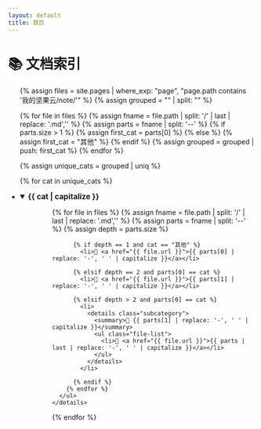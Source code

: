 ```yaml
---
layout: default
title: 首页
---
```


# 📚 文档索引


<style>
  details { margin: 8px 0; }
  summary { font-weight: bold; font-size: 1.1em; cursor: pointer; }
  summary:hover { color: #2c7be5; }
  .subcategory { margin-left: 1.5em; }
  .file-list { margin-left: 3em; list-style: disc; }
  a { text-decoration: none; color: #333; }
  a:hover { color: #2c7be5; }
</style>

<ul>
{% assign files = site.pages | where_exp: "page", "page.path contains '我的坚果云/note/'" %}
{% assign grouped = "" | split: "" %}

<!-- 先处理一级分类（第一个 -- 或 “其他”） -->
{% for file in files %}
  {% assign fname = file.path | split: '/' | last | replace: '.md','' %}
  {% assign parts = fname | split: '--' %}
  {% if parts.size > 1 %}
    {% assign first_cat = parts[0] %}
  {% else %}
    {% assign first_cat = "其他" %}
  {% endif %}
  {% assign grouped = grouped | push: first_cat %}
{% endfor %}

{% assign unique_cats = grouped | uniq %}

{% for cat in unique_cats %}
  <li>
    <details open>
      <summary>{{ cat | capitalize }}</summary>
      <ul class="file-list">
        {% for file in files %}
          {% assign fname = file.path | split: '/' | last | replace: '.md','' %}
          {% assign parts = fname | split: '--' %}
          {% assign depth = parts.size %}

          {% if depth == 1 and cat == "其他" %}
            <li>📄 <a href="{{ file.url }}">{{ parts[0] | replace: '-', ' ' | capitalize }}</a></li>

          {% elsif depth == 2 and parts[0] == cat %}
            <li>📄 <a href="{{ file.url }}">{{ parts[1] | replace: '-', ' ' | capitalize }}</a></li>

          {% elsif depth > 2 and parts[0] == cat %}
            <li>
              <details class="subcategory">
                <summary>📂 {{ parts[1] | replace: '-', ' ' | capitalize }}</summary>
                <ul class="file-list">
                  <li>📄 <a href="{{ file.url }}">{{ parts | last | replace: '-', ' ' | capitalize }}</a></li>
                </ul>
              </details>
            </li>

          {% endif %}
        {% endfor %}
      </ul>
    </details>
  </li>
{% endfor %}
</ul>

